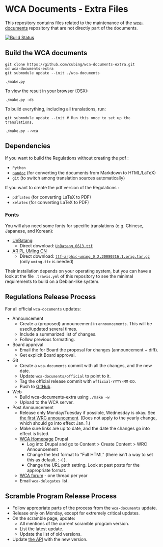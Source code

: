 # WCA Documents - Extra Files

This repository contains files related to the maintenance of the [wca-documents](https://github.com/cubing/wca-documents) repository that are not directly part of the documents.

[![Build Status](https://travis-ci.org/cubing/wca-documents-extra.png?branch=master)](https://travis-ci.org/cubing/wca-documents-extra)


## Build the WCA documents

    git clone https://github.com/cubing/wca-documents-extra.git
    cd wca-documents-extra
    git submodule update --init ./wca-documents

    ./make.py

To view the result in your browser (OSX):

    ./make.py -ds

To build everything, including all translations, run:

    git submodule update --init # Run this once to set up the translations.

    ./make.py --wca

## Dependencies

If you want to build the Regulations without creating the pdf :

- `Python`
- [`pandoc`](http://johnmacfarlane.net/pandoc/installing.html) (for converting the documents from Markdown to HTML/LaTeX)
- `git` (to switch among translation sources automatically)

If you want to create the pdf version of the Regulations :

- `pdflatex` (for converting LaTeX to PDF)
- `xelatex` (for converting LaTeX to PDF)

### Fonts

You will also need some fonts for specific translations (e.g. Chinese, Japanese, and Korean):

- [UnBatang](http://kldp.net/projects/unfonts/download)
    - Direct download: [`UnBatang_0613.ttf`](http://kldp.net/projects/unfonts/download/4706?filename=UnBatang_0613.ttf)
- [AR PL UMing CN](http://www.freedesktop.org/wiki/Software/CJKUnifonts/Download/)
    - Direct download: [`ttf-arphic-uming_0.2.20080216.1.orig.tar.gz`](http://archive.ubuntu.com/ubuntu/pool/main/t/ttf-arphic-uming/ttf-arphic-uming_0.2.20080216.1.orig.tar.gz) (only `uming.ttc` is needed)

Their installation depends on your operating system, but you can have a look at the file `.travis.yml` of this repository to see the minimal requirements to build on a Debian-like system.

## Regulations Release Process

For all official `wca-documents` updates:

- Announcement
    - Create a (proposed) announcement in `announcements`. This will be used/updated several times.
    - Include a summarized list of changes.
    - Follow previous formatting.
- Board approval
    - Email the for Board the proposal for changes (announcement + diff).
    - Get explicit Board approval.
- Git
    - Create a `wca-documents` commit with all the changes, and the new date.
    - Update `wca-documents/official` to point to it.
    - Tag the official release commit with `official-YYYY-MM-DD`.
    - Push to [GitHub](https://github.com/cubing/wca-documents).
- Web
    - Build wca-documents-extra using `./make -w`
    - Upload to the WCA server.
- Post Announcement
    - Release only Monday/Tuesday if possible, Wednesday is okay. See [the first WRC announcement](https://www.worldcubeassociation.org/regulations/announcements/introducing-wrc-announcements). (Does not apply to the yearly change, which should go into effect Jan. 1.)
    - Make sure links are up to date, and the date the changes go into effect is listed.
    - [WCA Homepage](https://worldcubeassociation.org/) Drupal
        - Log into Drupal and go to Content > Create Content > WRC Announcement
        - Change the text format to "Full HTML" (there isn't a way to set this as default. :-( ).
        - Change the URL path setting. Look at past posts for the appropriate format.
    - [WCA forum](https://www.worldcubeassociation.org/forum/viewforum.php?f=9) - one thread per year
    - Email `wca-delegates` list.


## Scramble Program Release Process

- Follow appropriate parts of the process from the `wca-documents` update.
- Release only on Monday, except for extremely critical updates.
- On the scramble page, update:
    - All mentions of the current scramble program version.
    - List the latest update.
    - Update the list of old versions.
- Update [the API](https://github.com/cubing/wca-website/tree/api) with the new version.
